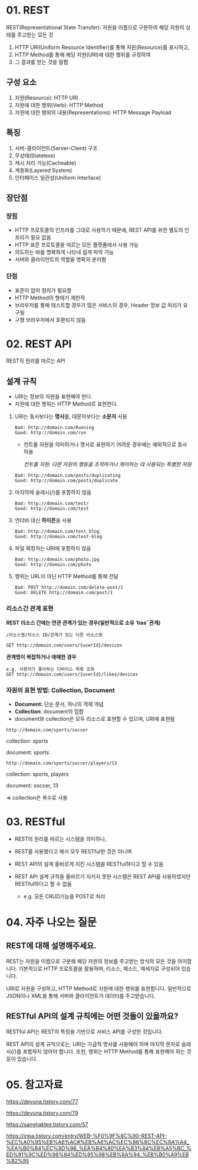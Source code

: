 # 01. REST

REST(Representational State Transfer): 자원을 이름으로 구분하여 해당 자원의 상태를 주고받는 모든 것

1. HTTP URI(Uniform Resource Identifier)를 통해 자원(Resource)를 표시하고,
2. HTTP Method를 통해 해당 자원(URI)에 대한 행위를 규정하여
3. 그 결과를 받는 것을 말함

## 구성 요소

1. 자원(Resource): HTTP URI
2. 자원에 대한 행위(Verb): HTTP Method
3. 자원에 대한 행위의 내용(Representations): HTTP Message Payload

## 특징

1. 서버-클라이언트(Server-Client) 구조
2. 무상태(Stateless)
3. 캐시 처리 가능(Cacheable)
4. 계층화(Layered System)
5. 인터페이스 일관성(Uniform Interface)

## 장단점

### 장점

- HTTP 프로토콜의 인프라를 그대로 사용하기 때문에, REST API를 위한 별도의 인프라가 필요 없음
- HTTP 표준 프로토콜을 따르는 모든 플랫폼에서 사용 가능
- 의도하는 바를 명확하게 나타내 쉽게 파악 가능
- 서버와 클라이언트의 역할을 명확히 분리함

### 단점

- 표준이 없어 정의가 필요함
- HTTP Method의 형태가 제한적
- 브라우저를 통해 테스트할 경우가 많은 서비스의 경우, Header 정보 값 처리가 요구됨
- 구형 브라우저에서 호환되지 않음

# 02. REST API

REST의 원리를 따르는 API

## 설계 규칙

- URI는 정보의 자원을 표현해야 한다.
- 자원에 대한 행위는 HTTP Method르 표현한다.

1. URI는 동사보다는 **명사**를, 대문자보다는 **소문자** 사용
    
    ```
    Bad: http://domain.com/Running
    Good: http://domain.com/run
    ```
    
    - 컨트롤 자원을 의미하거나 명사로 표현하기 어려운 경우에는 예외적으로 동사 허용
        
        *컨트롤 자원: 다른 자원의 행동을 조작하거나 제어하는 데 사용되는 특별한 자원*
        
    
    ```
    Bad: http://domain.com/posts/duplicating
    Good: http://domain.com/posts/duplicate
    ```
    
2. 마지막에 슬래시(/)를 포함하지 않음
    
    ```
    Bad: http://domain.com/test/
    Good: http://domain.com/test
    ```
    
3. 언더바 대신 **하이픈**을 사용
    
    ```
    Bad: http://domain.com/test_blog
    Good: http://domain.com/test-blog
    ```
    
4. 파일 확장자는 URI에 포함하지 않음
    
    ```
    Bad: http://domain.com/photo.jpg
    Good: http://domain.com/photo
    ```
    
5. 행위는 URL이 아닌 HTTP Method를 통해 전달
    
    ```
    Bad: POST http://domain.com/delete-post/1
    Good: DELETE http://domain.com/post/1
    ```
    

### 리소스간 관계 표현

**REST 리소스 간에는 연관 관계가 있는 경우(일반적으로 소유 ‘has’ 관계)**

```
/리소스명/리소스 ID/관계가 있는 다른 리소스명

GET http://domain.com/users/{userId}/devices
```

**관계명이 복잡하거나 애매한 경우**

```
e.g. 사용자가 좋아하는 디바이스 목록 조회
GET http://domain.com/users/{userId}/likes/devices
```

### 자원의 표현 방법: Collection, Document

- **Document:** 단순 문서, 하나의 객체 개념
- **Collection**: document의 집합
- document와 collection은 모두 리소스로 표현할 수 있으며, URI에 표현됨

```
http://domain.com/sports/soccer
```

collection: sports

document: sports

```
http://domain.com/sports/soccer/players/13
```

collection: sports, players

document: soccer, 13

⇒ collection은 복수로 사용

# 03. RESTful

- REST의 원리를 따르는 시스템을 의미하나,
- REST를 사용했다고 해서 모두 RESTful한 것은 아니며
- REST API의 설계 올바르게 지킨 시스템을 RESTful하다고 할 수 있음

- REST API 설계 규칙을 올바르기 지키지 못한 시스템은 REST API를 사용하였지만 RESTful하다고 할 수 없음
    - e.g. 모든 CRUD기능을 POST로 처리

# 04. 자주 나오는 질문

## REST에 대해 설명해주세요.

REST는 자원을 이름으로 구분해 해당 자원의 정보를 주고받는 방식의 모든 것을 의미합니다. 기본적으로 HTTP 프로토콜을 활용하며, 리소스, 메소드, 메세지로 구성되어 있습니다.

URI로 자원을 구성하고, HTTP Method로 자원에 대한 행위를 표현합니다. 일반적으로 JSON이나 XML을 통해 서버와 클라이언트가 데이터를 주고받습니다.

## RESTful API의 설계 규칙에는 어떤 것들이 있을까요?

RESTful API는 REST의 특징을 기반으로 서비스 API를 구성한 것입니다. 

REST API의 설계 규칙으로는, URI는 가급적 명사를 사용해야 하며 마지막 문자로 슬래시(/)를 포함하지 않아야 합니다. 또한, 행위는 HTTP Method를 통해 표현해야 하는 것 등이 있습니다.

# 05. 참고자료

https://devuna.tistory.com/77

https://devuna.tistory.com/79

https://sanghaklee.tistory.com/57

https://inpa.tistory.com/entry/WEB-%F0%9F%8C%90-REST-API-%EC%A0%95%EB%A6%AC#%EB%A6%AC%EC%86%8C%EC%8A%A4_%EA%B0%84%EC%9D%98_%EA%B4%80%EA%B3%84%EB%A5%BC_%ED%91%9C%ED%98%84%ED%95%98%EB%8A%94_%EB%B0%A9%EB%B2%95
